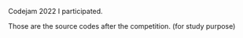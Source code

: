 Codejam 2022 
I participated.

Those are the source codes after the competition. (for study purpose)
